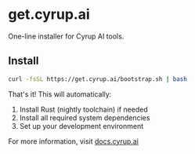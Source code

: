 # get.cyrup.ai

One-line installer for Cyrup AI tools.

## Install

```bash
curl -fsSL https://get.cyrup.ai/bootstrap.sh | bash
```

That's it! This will automatically:
1. Install Rust (nightly toolchain) if needed
2. Install all required system dependencies
3. Set up your development environment

For more information, visit [docs.cyrup.ai](https://docs.cyrup.ai)
